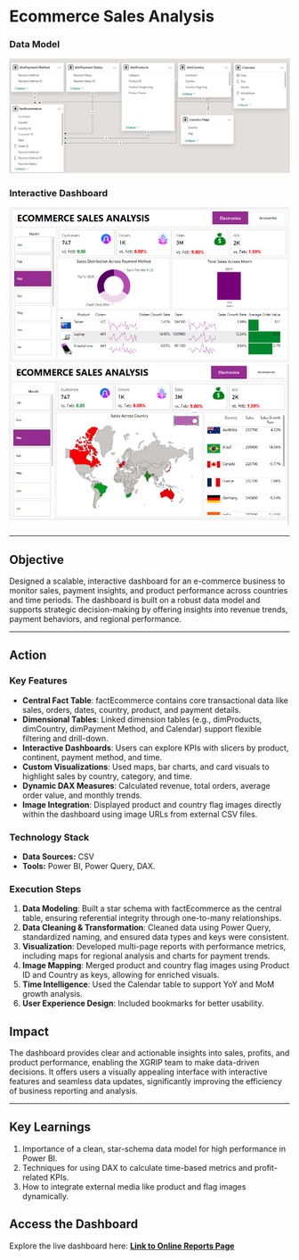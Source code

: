 # **Ecommerce Sales Analysis**

### **Data Model** 
![](https://github.com/worksakshi/Ecommerce-Sales-Analysis-PowerBI-Dashboard/blob/main/Data%20Model%20View.PNG)

### **Interactive Dashboard**  
![Insight_1](https://github.com/worksakshi/Ecommerce-Sales-Analysis-PowerBI-Dashboard/blob/main/image%201.PNG)
![Insight_2](https://github.com/worksakshi/Ecommerce-Sales-Analysis-PowerBI-Dashboard/blob/main/image%202.PNG)

---

## **Objective**  
Designed a scalable, interactive dashboard for an e-commerce business to monitor sales, payment insights, and product performance across countries and time periods. The dashboard is built on a robust data model and supports strategic decision-making by offering insights into revenue trends, payment behaviors, and regional performance.

---

## **Action**  

### **Key Features**   
- **Central Fact Table**: factEcommerce contains core transactional data like sales, orders, dates, country, product, and payment details.
- **Dimensional Tables**: Linked dimension tables (e.g., dimProducts, dimCountry, dimPayment Method, and Calendar) support flexible 
  filtering and drill-down.
- **Interactive Dashboards**: Users can explore KPIs with slicers by product, continent, payment method, and time.
- **Custom Visualizations**: Used maps, bar charts, and card visuals to highlight sales by country, category, and time.
- **Dynamic DAX Measures**: Calculated revenue, total orders, average order value, and monthly trends.
- **Image Integration**: Displayed product and country flag images directly within the dashboard using image URLs from external CSV files.

### **Technology Stack**  
- **Data Sources:**  CSV 
- **Tools:** Power BI, Power Query, DAX.  

### **Execution Steps**  

1. **Data Modeling**: Built a star schema with factEcommerce as the central table, ensuring referential integrity through one-to-many relationships.
2. **Data Cleaning & Transformation**: Cleaned data using Power Query, standardized naming, and ensured data types and keys were consistent.
3. **Visualization**: Developed multi-page reports with performance metrics, including maps for regional analysis and charts for payment trends.
4. **Image Mapping**: Merged product and country flag images using Product ID and Country as keys, allowing for enriched visuals.
5. **Time Intelligence**: Used the Calendar table to support YoY and MoM growth analysis.
6. **User Experience Design**: Included bookmarks for better usability.



## **Impact**  

The dashboard provides clear and actionable insights into sales, profits, and product performance, enabling the XGRIP team to make data-driven decisions. It offers users a visually appealing interface with interactive features and seamless data updates, significantly improving the efficiency of business reporting and analysis.

---

## **Key Learnings**  
1. Importance of a clean, star-schema data model for high performance in Power BI.
2. Techniques for using DAX to calculate time-based metrics and profit-related KPIs.
3. How to integrate external media like product and flag images dynamically.

## **Access the Dashboard**  
Explore the live dashboard here: **[Link to Online Reports Page](https://app.powerbi.com/links/d_grk3Af43?ctid=bbc2175e-52d1-4ed6-bc3a-3ac479f5839d&pbi_source=linkShare)**  


   
